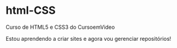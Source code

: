# html-CSS
 Curso de HTML5 e CSS3 do CursoemVideo

 Estou aprendendo a criar sites e agora vou gerenciar repositórios!
